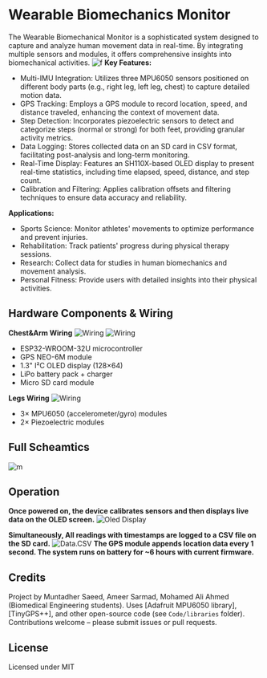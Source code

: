 # Wearable Biomechanics Monitor

The Wearable Biomechanical Monitor is a sophisticated system designed to capture and analyze human movement data in real-time. By integrating multiple sensors and modules, it offers comprehensive insights into biomechanical activities.​
![f](/Illustrations/3D_model.png)
**Key Features:**

- Multi-IMU Integration: Utilizes three MPU6050 sensors positioned on different body parts (e.g., right leg, left leg, chest) to capture detailed motion data.​
- GPS Tracking: Employs a GPS module to record location, speed, and distance traveled, enhancing the context of movement data.​
-  Step Detection: Incorporates piezoelectric sensors to detect and categorize steps (normal or strong) for both feet, providing granular activity metrics.​
-  Data Logging: Stores collected data on an SD card in CSV format, facilitating post-analysis and long-term monitoring.​
-  Real-Time Display: Features an SH110X-based OLED display to present real-time statistics, including time elapsed, speed, distance, and step count.​
-  Calibration and Filtering: Applies calibration offsets and filtering techniques to ensure data accuracy and reliability.​

**Applications:**

 - Sports Science: Monitor athletes' movements to optimize performance and prevent injuries.​
 - Rehabilitation: Track patients' progress during physical therapy sessions.​
 - Research: Collect data for studies in human biomechanics and movement analysis.​
 - Personal Fitness: Provide users with detailed insights into their physical activities.

## Hardware Components & Wiring
**Chest&Arm Wiring** ![Wiring](Schematics/main_board&oled-wiring-FRONT.jpg)
 ![Wiring](Schematics/main_board-wiring-BACK.jpg)
- ESP32-WROOM-32U microcontroller
- GPS NEO-6M module
- 1.3" I²C OLED display (128×64)
- LiPo battery pack + charger
- Micro SD card module
  
**Legs Wiring**  ![Wiring](Schematics/Legs_sensors-wiring.jpg)
- 3× MPU6050 (accelerometer/gyro) modules
- 2× Piezoelectric modules 

## Full Scheamtics 

![m](Schematics/Circuit_Diagram.png)

## Operation
**Once powered on, the device calibrates sensors and then displays live data on the OLED screen.** ![Oled Display](Illustrations/Oled_Display.png)

**Simultaneously, All readings with timestamps are logged to a CSV file on the SD card.** ![Data.CSV](Illustrations/Data_Sample.png) **The GPS module appends location data every 1 second. The system runs on battery for ~6 hours with current firmware.**

## Credits
Project by Muntadher Saeed, Ameer Sarmad, Mohamed Ali Ahmed (Biomedical Engineering students). Uses [Adafruit MPU6050 library], [TinyGPS++], and other open-source code (see `Code/libraries` folder). Contributions welcome – please submit issues or pull requests.

## License
Licensed under MIT
